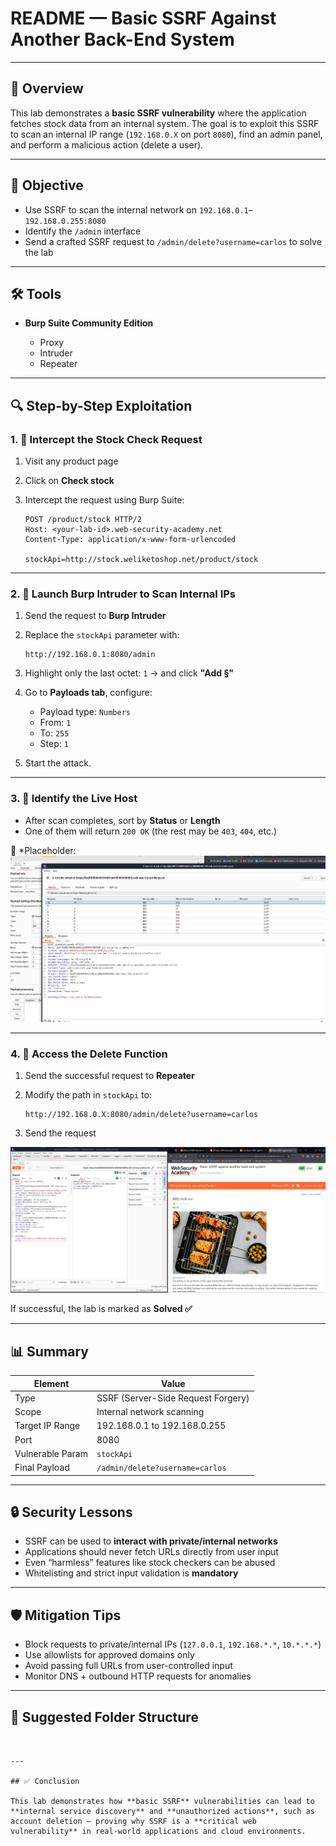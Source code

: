 
# README — Basic SSRF Against Another Back-End System

---

## 🧠 Overview

This lab demonstrates a **basic SSRF vulnerability** where the application fetches stock data from an internal system. The goal is to exploit this SSRF to scan an internal IP range (`192.168.0.X` on port `8080`), find an admin panel, and perform a malicious action (delete a user).

---

## 🎯 Objective

* Use SSRF to scan the internal network on `192.168.0.1`–`192.168.0.255:8080`
* Identify the `/admin` interface
* Send a crafted SSRF request to `/admin/delete?username=carlos` to solve the lab

---

## 🛠️ Tools

* **Burp Suite Community Edition**

  * Proxy
  * Intruder
  * Repeater

---

## 🔍 Step-by-Step Exploitation

### 1. 🔗 Intercept the Stock Check Request

1. Visit any product page
2. Click on **Check stock**
3. Intercept the request using Burp Suite:

   ```http
   POST /product/stock HTTP/2
   Host: <your-lab-id>.web-security-academy.net
   Content-Type: application/x-www-form-urlencoded

   stockApi=http://stock.weliketoshop.net/product/stock
   ```

---

### 2. 🚀 Launch Burp Intruder to Scan Internal IPs

1. Send the request to **Burp Intruder**
2. Replace the `stockApi` parameter with:

   ```
   http://192.168.0.1:8080/admin
   ```
3. Highlight only the last octet: `1` → and click **"Add §"**



4. Go to **Payloads tab**, configure:

   * Payload type: `Numbers`
   * From: `1`
   * To: `255`
   * Step: `1`



5. Start the attack.

---

### 3. 🎯 Identify the Live Host

* After scan completes, sort by **Status** or **Length**
* One of them will return `200 OK` (the rest may be `403`, `404`, etc.)

📸 *Placeholder:![ssrf](https://github.com/Kabilala/ssrf/blob/main/lab2/host_found.png)

---

### 4. 🧨 Access the Delete Function

1. Send the successful request to **Repeater**
2. Modify the path in `stockApi` to:

   ```
   http://192.168.0.X:8080/admin/delete?username=carlos
   ```
3. Send the request


![ssrf](https://github.com/kabilala/ssrf/blob/main/lab2/lab2.png?raw=true)

If successful, the lab is marked as **Solved ✅**

---

## 📊 Summary

| Element          | Value                              |
| ---------------- | ---------------------------------- |
| Type             | SSRF (Server-Side Request Forgery) |
| Scope            | Internal network scanning          |
| Target IP Range  | 192.168.0.1 to 192.168.0.255       |
| Port             | 8080                               |
| Vulnerable Param | `stockApi`                         |
| Final Payload    | `/admin/delete?username=carlos`    |

---

## 🔒 Security Lessons

* SSRF can be used to **interact with private/internal networks**
* Applications should never fetch URLs directly from user input
* Even “harmless” features like stock checkers can be abused
* Whitelisting and strict input validation is **mandatory**

---

## 🛡️ Mitigation Tips

* Block requests to private/internal IPs (`127.0.0.1`, `192.168.*.*`, `10.*.*.*`)
* Use allowlists for approved domains only
* Avoid passing full URLs from user-controlled input
* Monitor DNS + outbound HTTP requests for anomalies

---

## 📁 Suggested Folder Structure

```


---

## ✅ Conclusion

This lab demonstrates how **basic SSRF** vulnerabilities can lead to **internal service discovery** and **unauthorized actions**, such as account deletion — proving why SSRF is a **critical web vulnerability** in real-world applications and cloud environments.
